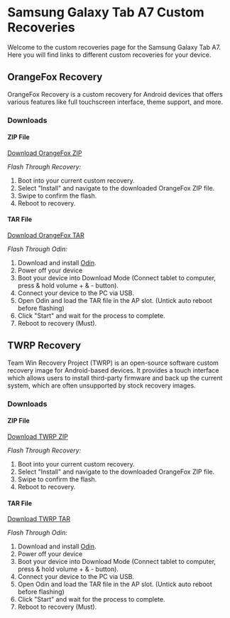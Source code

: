 # Samsung Galaxy Tab A7 Custom Recoveries

Welcome to the custom recoveries page for the Samsung Galaxy Tab A7. Here you will find links to different custom recoveries for your device.

## OrangeFox Recovery

OrangeFox Recovery is a custom recovery for Android devices that offers various features like full touchscreen interface, theme support, and more.

### Downloads

#### ZIP File
[Download OrangeFox ZIP](link-to-orangefox-zip-file)

*Flash Through Recovery:*
1. Boot into your current custom recovery.
2. Select "Install" and navigate to the downloaded OrangeFox ZIP file.
3. Swipe to confirm the flash.
4. Reboot to recovery.

#### TAR File
[Download OrangeFox TAR](link-to-orangefox-tar-file)

*Flash Through Odin:*
1. Download and install [Odin](https://odindownload.com/).
2. Power off your device
3. Boot your device into Download Mode (Connect tablet to computer, press & hold volume + & - button).
4. Connect your device to the PC via USB.
5. Open Odin and load the TAR file in the AP slot. (Untick auto reboot before flashing)
6. Click "Start" and wait for the process to complete.
7. Reboot to recovery (Must).


## TWRP Recovery

Team Win Recovery Project (TWRP) is an open-source software custom recovery image for Android-based devices. It provides a touch interface which allows users to install third-party firmware and back up the current system, which are often unsupported by stock recovery images.

### Downloads

#### ZIP File
[Download TWRP ZIP](link-to-twrp-zip-file)

*Flash Through Recovery:*
1. Boot into your current custom recovery.
2. Select "Install" and navigate to the downloaded OrangeFox ZIP file.
3. Swipe to confirm the flash.
4. Reboot to recovery.

#### TAR File
[Download TWRP TAR](link-to-twrp-tar-file)

*Flash Through Odin:*
1. Download and install [Odin](https://odindownload.com/).
2. Power off your device
3. Boot your device into Download Mode (Connect tablet to computer, press & hold volume + & - button).
4. Connect your device to the PC via USB.
5. Open Odin and load the TAR file in the AP slot. (Untick auto reboot before flashing)
6. Click "Start" and wait for the process to complete.
7. Reboot to recovery (Must).
